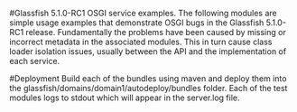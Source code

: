 #Glassfish 5.1.0-RC1 OSGI service examples. 
The following modules are simple usage examples that demonstrate OSGI bugs in the Glassfish 5.1.0-RC1 release.  Fundamentally the problems have been caused by missing or incorrect metadata in the associated modules.  This in turn cause class loader isolation issues, usually between the API and the implementation of each service.  

#Deployment
Build each of the bundles using maven and deploy them into the glassfish/domains/domain1/autodeploy/bundles folder.
Each of the test modules logs to stdout which will appear in the server.log file. 
